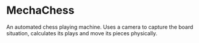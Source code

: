 # MechaChess
An automated chess playing machine. Uses a camera to capture the board situation, calculates its plays and move its pieces physically.
